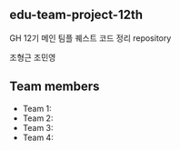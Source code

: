 ## edu-team-project-12th
GH 12기 메인 팀플 퀘스트 코드 정리 repository

조형근 조민영

## Team members
- Team 1:
- Team 2: 
- Team 3: 
- Team 4: 
